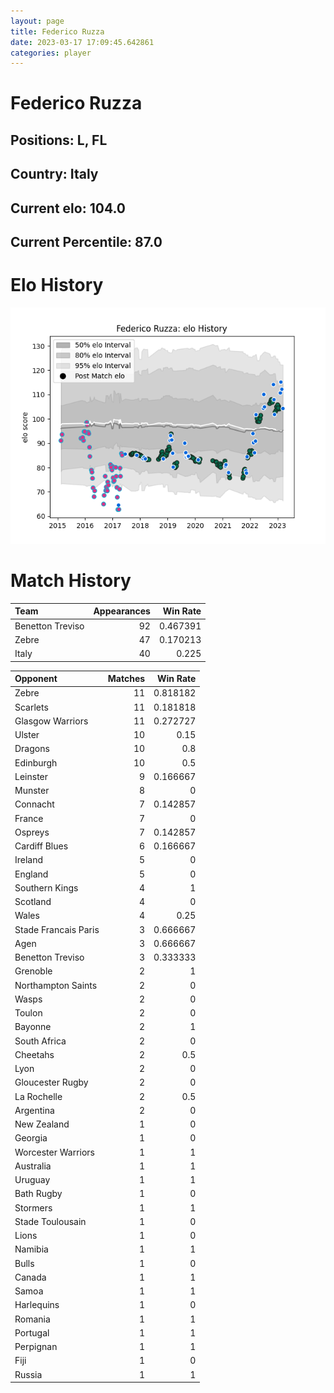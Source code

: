 ```yaml
---  
layout: page  
title: Federico Ruzza  
date: 2023-03-17 17:09:45.642861  
categories: player  
---
```

# Federico Ruzza

## Positions: L, FL

## Country: Italy

## Current elo: 104.0

## Current Percentile: 87.0

# Elo History


![elo history](history_FedericoRuzza.png)
# Match History


| Team             |   Appearances |   Win Rate |
|:-----------------|--------------:|-----------:|
| Benetton Treviso |            92 |   0.467391 |
| Zebre            |            47 |   0.170213 |
| Italy            |            40 |   0.225    |

| Opponent             |   Matches |   Win Rate |
|:---------------------|----------:|-----------:|
| Zebre                |        11 |   0.818182 |
| Scarlets             |        11 |   0.181818 |
| Glasgow Warriors     |        11 |   0.272727 |
| Ulster               |        10 |   0.15     |
| Dragons              |        10 |   0.8      |
| Edinburgh            |        10 |   0.5      |
| Leinster             |         9 |   0.166667 |
| Munster              |         8 |   0        |
| Connacht             |         7 |   0.142857 |
| France               |         7 |   0        |
| Ospreys              |         7 |   0.142857 |
| Cardiff Blues        |         6 |   0.166667 |
| Ireland              |         5 |   0        |
| England              |         5 |   0        |
| Southern Kings       |         4 |   1        |
| Scotland             |         4 |   0        |
| Wales                |         4 |   0.25     |
| Stade Francais Paris |         3 |   0.666667 |
| Agen                 |         3 |   0.666667 |
| Benetton Treviso     |         3 |   0.333333 |
| Grenoble             |         2 |   1        |
| Northampton Saints   |         2 |   0        |
| Wasps                |         2 |   0        |
| Toulon               |         2 |   0        |
| Bayonne              |         2 |   1        |
| South Africa         |         2 |   0        |
| Cheetahs             |         2 |   0.5      |
| Lyon                 |         2 |   0        |
| Gloucester Rugby     |         2 |   0        |
| La Rochelle          |         2 |   0.5      |
| Argentina            |         2 |   0        |
| New Zealand          |         1 |   0        |
| Georgia              |         1 |   0        |
| Worcester Warriors   |         1 |   1        |
| Australia            |         1 |   1        |
| Uruguay              |         1 |   1        |
| Bath Rugby           |         1 |   0        |
| Stormers             |         1 |   1        |
| Stade Toulousain     |         1 |   0        |
| Lions                |         1 |   0        |
| Namibia              |         1 |   1        |
| Bulls                |         1 |   0        |
| Canada               |         1 |   1        |
| Samoa                |         1 |   1        |
| Harlequins           |         1 |   0        |
| Romania              |         1 |   1        |
| Portugal             |         1 |   1        |
| Perpignan            |         1 |   1        |
| Fiji                 |         1 |   0        |
| Russia               |         1 |   1        |